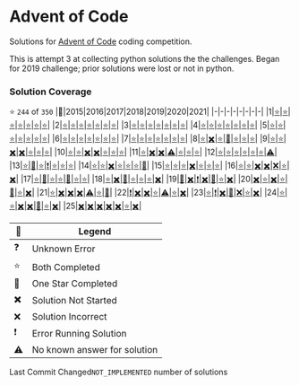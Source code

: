 # Advent of Code
Solutions for [Advent of Code](https://adventofcode.com/) coding competition.

This is attempt 3 at collecting python solutions the the challenges. Began for 2019 challenge; prior solutions were lost or not in python.

### Solution Coverage
:star: `244` of `350`
|:christmas_tree:|2015|2016|2017|2018|2019|2020|2021|
|-|-|-|-|-|-|-|-|
|1|[:star:](http://adventofcode.com/2015/day/1)|[:star:](http://adventofcode.com/2016/day/1)|[:star:](http://adventofcode.com/2017/day/1)|[:star:](http://adventofcode.com/2018/day/1)|[:star:](http://adventofcode.com/2019/day/1)|[:star:](http://adventofcode.com/2020/day/1)|[:star:](http://adventofcode.com/2021/day/1)|
|2|[:star:](http://adventofcode.com/2015/day/2)|[:star:](http://adventofcode.com/2016/day/2)|[:star:](http://adventofcode.com/2017/day/2)|[:star:](http://adventofcode.com/2018/day/2)|[:star:](http://adventofcode.com/2019/day/2)|[:star:](http://adventofcode.com/2020/day/2)|[:star:](http://adventofcode.com/2021/day/2)|
|3|[:star:](http://adventofcode.com/2015/day/3)|[:star:](http://adventofcode.com/2016/day/3)|[:star:](http://adventofcode.com/2017/day/3)|[:star:](http://adventofcode.com/2018/day/3)|[:star:](http://adventofcode.com/2019/day/3)|[:star:](http://adventofcode.com/2020/day/3)|[:star:](http://adventofcode.com/2021/day/3)|
|4|[:star:](http://adventofcode.com/2015/day/4)|[:star:](http://adventofcode.com/2016/day/4)|[:star:](http://adventofcode.com/2017/day/4)|[:star:](http://adventofcode.com/2018/day/4)|[:star:](http://adventofcode.com/2019/day/4)|[:star:](http://adventofcode.com/2020/day/4)|[:star:](http://adventofcode.com/2021/day/4)|
|5|[:star:](http://adventofcode.com/2015/day/5)|[:star:](http://adventofcode.com/2016/day/5)|[:star:](http://adventofcode.com/2017/day/5)|[:star:](http://adventofcode.com/2018/day/5)|[:star:](http://adventofcode.com/2019/day/5)|[:star:](http://adventofcode.com/2020/day/5)|[:star:](http://adventofcode.com/2021/day/5)|
|6|[:star:](http://adventofcode.com/2015/day/6)|[:star:](http://adventofcode.com/2016/day/6)|[:star:](http://adventofcode.com/2017/day/6)|[:star:](http://adventofcode.com/2018/day/6)|[:star:](http://adventofcode.com/2019/day/6)|[:star:](http://adventofcode.com/2020/day/6)|[:star:](http://adventofcode.com/2021/day/6)|
|7|[:star:](http://adventofcode.com/2015/day/7)|[:star:](http://adventofcode.com/2016/day/7)|[:star:](http://adventofcode.com/2017/day/7)|[:star:](http://adventofcode.com/2018/day/7)|[:star:](http://adventofcode.com/2019/day/7)|[:star:](http://adventofcode.com/2020/day/7)|[:star:](http://adventofcode.com/2021/day/7)|
|8|[:star:](http://adventofcode.com/2015/day/8)|[:heavy_multiplication_x:](http://adventofcode.com/2016/day/8)|[:star:](http://adventofcode.com/2017/day/8)|[:low_brightness:](http://adventofcode.com/2018/day/8)|[:star:](http://adventofcode.com/2019/day/8)|[:star:](http://adventofcode.com/2020/day/8)|[:star:](http://adventofcode.com/2021/day/8)|
|9|[:star:](http://adventofcode.com/2015/day/9)|[:star:](http://adventofcode.com/2016/day/9)|[:heavy_multiplication_x:](http://adventofcode.com/2017/day/9)|[:heavy_multiplication_x:](http://adventofcode.com/2018/day/9)|[:star:](http://adventofcode.com/2019/day/9)|[:star:](http://adventofcode.com/2020/day/9)|[:star:](http://adventofcode.com/2021/day/9)|
|10|[:star:](http://adventofcode.com/2015/day/10)|[:star:](http://adventofcode.com/2016/day/10)|[:heavy_multiplication_x:](http://adventofcode.com/2017/day/10)|[:heavy_multiplication_x:](http://adventofcode.com/2018/day/10)|[:star:](http://adventofcode.com/2019/day/10)|[:star:](http://adventofcode.com/2020/day/10)|[:star:](http://adventofcode.com/2021/day/10)|
|11|[:star:](http://adventofcode.com/2015/day/11)|[:heavy_multiplication_x:](http://adventofcode.com/2016/day/11)|[:heavy_multiplication_x:](http://adventofcode.com/2017/day/11)|[:warning:](http://adventofcode.com/2018/day/11)|[:star:](http://adventofcode.com/2019/day/11)|[:star:](http://adventofcode.com/2020/day/11)|[:star:](http://adventofcode.com/2021/day/11)|
|12|[:star:](http://adventofcode.com/2015/day/12)|[:star:](http://adventofcode.com/2016/day/12)|[:star:](http://adventofcode.com/2017/day/12)|[:star:](http://adventofcode.com/2018/day/12)|[:star:](http://adventofcode.com/2019/day/12)|[:star:](http://adventofcode.com/2020/day/12)|[:warning:](http://adventofcode.com/2021/day/12)|
|13|[:star:](http://adventofcode.com/2015/day/13)|[:low_brightness:](http://adventofcode.com/2016/day/13)|[:star:](http://adventofcode.com/2017/day/13)|[:exclamation:](http://adventofcode.com/2018/day/13)|[:star:](http://adventofcode.com/2019/day/13)|[:star:](http://adventofcode.com/2020/day/13)|[:star:](http://adventofcode.com/2021/day/13)|
|14|[:star:](http://adventofcode.com/2015/day/14)|[:star:](http://adventofcode.com/2016/day/14)|[:heavy_multiplication_x:](http://adventofcode.com/2017/day/14)|[:star:](http://adventofcode.com/2018/day/14)|[:star:](http://adventofcode.com/2019/day/14)|[:star:](http://adventofcode.com/2020/day/14)|[:low_brightness:](http://adventofcode.com/2021/day/14)|
|15|[:star:](http://adventofcode.com/2015/day/15)|[:star:](http://adventofcode.com/2016/day/15)|[:star:](http://adventofcode.com/2017/day/15)|[:heavy_multiplication_x:](http://adventofcode.com/2018/day/15)|[:star:](http://adventofcode.com/2019/day/15)|[:star:](http://adventofcode.com/2020/day/15)|[:star:](http://adventofcode.com/2021/day/15)|
|16|[:star:](http://adventofcode.com/2015/day/16)|[:star:](http://adventofcode.com/2016/day/16)|[:heavy_multiplication_x:](http://adventofcode.com/2017/day/16)|[:heavy_multiplication_x:](http://adventofcode.com/2018/day/16)|[:x:](http://adventofcode.com/2019/day/16)|[:star:](http://adventofcode.com/2020/day/16)|[:heavy_multiplication_x:](http://adventofcode.com/2021/day/16)|
|17|[:star:](http://adventofcode.com/2015/day/17)|[:low_brightness:](http://adventofcode.com/2016/day/17)|[:star:](http://adventofcode.com/2017/day/17)|[:star:](http://adventofcode.com/2018/day/17)|[:low_brightness:](http://adventofcode.com/2019/day/17)|[:star:](http://adventofcode.com/2020/day/17)|[:star:](http://adventofcode.com/2021/day/17)|
|18|[:star:](http://adventofcode.com/2015/day/18)|[:heavy_multiplication_x:](http://adventofcode.com/2016/day/18)|[:low_brightness:](http://adventofcode.com/2017/day/18)|[:star:](http://adventofcode.com/2018/day/18)|[:star:](http://adventofcode.com/2019/day/18)|[:star:](http://adventofcode.com/2020/day/18)|[:heavy_multiplication_x:](http://adventofcode.com/2021/day/18)|
|19|[:low_brightness:](http://adventofcode.com/2015/day/19)|[:heavy_multiplication_x:](http://adventofcode.com/2016/day/19)|[:exclamation:](http://adventofcode.com/2017/day/19)|[:heavy_multiplication_x:](http://adventofcode.com/2018/day/19)|[:low_brightness:](http://adventofcode.com/2019/day/19)|[:star:](http://adventofcode.com/2020/day/19)|[:heavy_multiplication_x:](http://adventofcode.com/2021/day/19)|
|20|[:heavy_multiplication_x:](http://adventofcode.com/2015/day/20)|[:star:](http://adventofcode.com/2016/day/20)|[:heavy_multiplication_x:](http://adventofcode.com/2017/day/20)|[:star:](http://adventofcode.com/2018/day/20)|[:low_brightness:](http://adventofcode.com/2019/day/20)|[:star:](http://adventofcode.com/2020/day/20)|[:heavy_multiplication_x:](http://adventofcode.com/2021/day/20)|
|21|[:star:](http://adventofcode.com/2015/day/21)|[:heavy_multiplication_x:](http://adventofcode.com/2016/day/21)|[:heavy_multiplication_x:](http://adventofcode.com/2017/day/21)|[:heavy_multiplication_x:](http://adventofcode.com/2018/day/21)|[:warning:](http://adventofcode.com/2019/day/21)|[:star:](http://adventofcode.com/2020/day/21)|[:low_brightness:](http://adventofcode.com/2021/day/21)|
|22|[:exclamation:](http://adventofcode.com/2015/day/22)|[:heavy_multiplication_x:](http://adventofcode.com/2016/day/22)|[:heavy_multiplication_x:](http://adventofcode.com/2017/day/22)|[:star:](http://adventofcode.com/2018/day/22)|[:warning:](http://adventofcode.com/2019/day/22)|[:star:](http://adventofcode.com/2020/day/22)|[:heavy_multiplication_x:](http://adventofcode.com/2021/day/22)|
|23|[:star:](http://adventofcode.com/2015/day/23)|[:exclamation:](http://adventofcode.com/2016/day/23)|[:heavy_multiplication_x:](http://adventofcode.com/2017/day/23)|[:low_brightness:](http://adventofcode.com/2018/day/23)|[:x:](http://adventofcode.com/2019/day/23)|[:star:](http://adventofcode.com/2020/day/23)|[:heavy_multiplication_x:](http://adventofcode.com/2021/day/23)|
|24|[:star:](http://adventofcode.com/2015/day/24)|[:star:](http://adventofcode.com/2016/day/24)|[:heavy_multiplication_x:](http://adventofcode.com/2017/day/24)|[:heavy_multiplication_x:](http://adventofcode.com/2018/day/24)|[:low_brightness:](http://adventofcode.com/2019/day/24)|[:star:](http://adventofcode.com/2020/day/24)|[:heavy_multiplication_x:](http://adventofcode.com/2021/day/24)|
|25|[:heavy_multiplication_x:](http://adventofcode.com/2015/day/25)|[:heavy_multiplication_x:](http://adventofcode.com/2016/day/25)|[:heavy_multiplication_x:](http://adventofcode.com/2017/day/25)|[:heavy_multiplication_x:](http://adventofcode.com/2018/day/25)|[:heavy_multiplication_x:](http://adventofcode.com/2019/day/25)|[:star:](http://adventofcode.com/2020/day/25)|[:heavy_multiplication_x:](http://adventofcode.com/2021/day/25)|

|:santa:|Legend|
|-|-|
|:question:|Unknown Error|
|:star:|Both Completed|
|:low_brightness:|One Star Completed|
|:heavy_multiplication_x:|Solution Not Started|
|:x:|Solution Incorrect|
|:exclamation:|Error Running Solution|
|:warning:|No known answer for solution|

Last Commit Changed`NOT_IMPLEMENTED` number of solutions




































































































































































